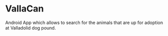 # VallaCan

Android App which allows to search for the animals that are up for adoption at Valladolid dog pound.